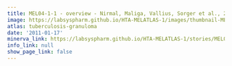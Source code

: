```yaml
---
title: MEL04-1-1 - overview - Nirmal, Maliga, Vallius, Sorger et al., 2021
image: https://labsyspharm.github.io/HTA-MELATLAS-1/images/thumbnail-MEL04-1-1-overview.jpg
atlas: tuberculosis-granuloma
date: '2011-01-17'
minerva_link: https://labsyspharm.github.io/HTA-MELATLAS-1/stories/MEL04-1-1-overview.html
info_link: null
show_page_link: false
---
```

